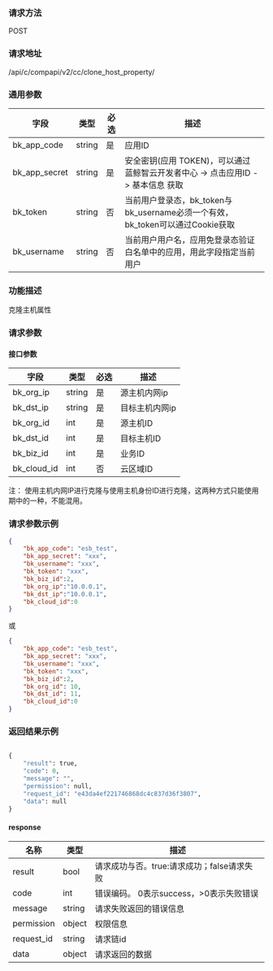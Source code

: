 
### 请求方法

POST


### 请求地址

/api/c/compapi/v2/cc/clone_host_property/


### 通用参数

| 字段 | 类型 | 必选 |  描述 |
|-----------|------------|--------|------------|
| bk_app_code  |  string    | 是 | 应用ID     |
| bk_app_secret|  string    | 是 | 安全密钥(应用 TOKEN)，可以通过 蓝鲸智云开发者中心 -> 点击应用ID -> 基本信息 获取 |
| bk_token     |  string    | 否 | 当前用户登录态，bk_token与bk_username必须一个有效，bk_token可以通过Cookie获取 |
| bk_username  |  string    | 否 | 当前用户用户名，应用免登录态验证白名单中的应用，用此字段指定当前用户 |


### 功能描述

克隆主机属性

### 请求参数



#### 接口参数

| 字段        |  类型   | 必选   |  描述                       |
|-------------|---------|--------|-----------------------------|
| bk_org_ip   | string  | 是     | 源主机内网ip   |
| bk_dst_ip   | string  | 是     | 目标主机内网ip |
| bk_org_id   | int  | 是     | 源主机ID    |
| bk_dst_id   | int  | 是     | 目标主机ID |
| bk_biz_id   | int     | 是     | 业务ID                      |
| bk_cloud_id | int     | 否     | 云区域ID                    |


注： 使用主机内网IP进行克隆与使用主机身份ID进行克隆，这两种方式只能使用期中的一种，不能混用。

### 请求参数示例

```json
{
    "bk_app_code": "esb_test",
    "bk_app_secret": "xxx",
    "bk_username": "xxx",
    "bk_token": "xxx",
    "bk_biz_id":2,
    "bk_org_ip":"10.0.0.1",
    "bk_dst_ip":"10.0.0.1",
    "bk_cloud_id":0
}
```
或

```json
{
    "bk_app_code": "esb_test",
    "bk_app_secret": "xxx",
    "bk_username": "xxx",
    "bk_token": "xxx",
    "bk_biz_id":2,
    "bk_org_id": 10,
    "bk_dst_id": 11,
    "bk_cloud_id":0
}
```

### 返回结果示例

```python

{
    "result": true,
    "code": 0,
    "message": "",
    "permission": null,
    "request_id": "e43da4ef221746868dc4c837d36f3807",
    "data": null
}
```

#### response

| 名称    | 类型   | 描述                                    |
| ------- | ------ | ------------------------------------- |
| result  | bool   | 请求成功与否。true:请求成功；false请求失败 |
| code    | int    | 错误编码。 0表示success，>0表示失败错误    |
| message | string | 请求失败返回的错误信息                    |
| permission    | object | 权限信息    |
| request_id    | string | 请求链id    |
| data    | object | 请求返回的数据                           |